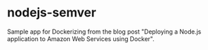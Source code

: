 # nodejs-semver
Sample app for Dockerizing from the blog post "Deploying a Node.js application to Amazon Web Services using Docker".
